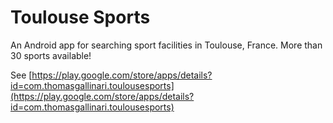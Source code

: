Toulouse Sports
===============

An Android app for searching sport facilities in Toulouse, France. More than 30 sports available!

See [https://play.google.com/store/apps/details?id=com.thomasgallinari.toulousesports](https://play.google.com/store/apps/details?id=com.thomasgallinari.toulousesports)
